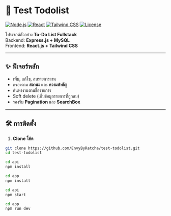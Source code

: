 # 📝 Test Todolist

[![Node.js](https://img.shields.io/badge/Node.js-16+-green)](https://nodejs.org/)
[![React](https://img.shields.io/badge/React-18+-blue)](https://reactjs.org/)
[![Tailwind CSS](https://img.shields.io/badge/TailwindCSS-3+-cyan)](https://tailwindcss.com/)
[![License](https://img.shields.io/badge/License-MIT-yellow)](LICENSE)

โปรเจกต์ตัวอย่าง **To-Do List Fullstack**  
Backend: **Express.js + MySQL**  
Frontend: **React.js + Tailwind CSS**

---

## ✨ ฟีเจอร์หลัก
- เพิ่ม, แก้ไข, ลบรายการงาน  
- กรองตาม **สถานะ** และ **ความสำคัญ**  
- ค้นหางานตามชื่อรายการ  
- Soft delete (เก็บข้อมูลรายการที่ถูกลบ)  
- รองรับ **Pagination** และ **SearchBox**  

---

## 🛠 การติดตั้ง

1. **Clone โค้ด**
```bash
git clone https://github.com/EnvyByRatcha/test-todolist.git
cd test-todolist

cd api
npm install

cd app
npm install

cd api
npm start

cd app
npm run dev

